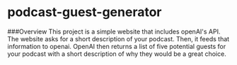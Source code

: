 # podcast-guest-generator
###Overview
This project is a simple website that includes openAI's API. The website asks for a short description of your podcast. Then, it feeds that information to openai. OpenAI then returns a list of five potential guests for your podcast with a short description of why they would be a great choice.